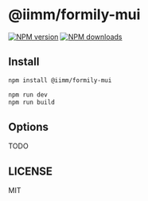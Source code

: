 # @iimm/formily-mui

[![NPM version](https://img.shields.io/npm/v/@iimm/formily-mui.svg?style=flat)](https://npmjs.org/package/@iimm/formily-mui)
[![NPM downloads](http://img.shields.io/npm/dm/@iimm/formily-mui.svg?style=flat)](https://npmjs.org/package/@iimm/formily-mui)

## Install

```bash
npm install @iimm/formily-mui
```

```bash
npm run dev
npm run build
```

## Options

TODO

## LICENSE

MIT
